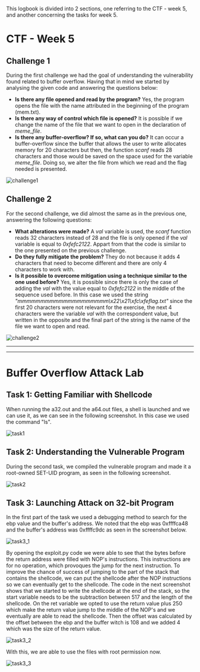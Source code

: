 This logbook is divided into 2 sections, one referring to the CTF - week 5, and another concerning the tasks for week 5.

# CTF - Week 5

## Challenge 1

During the first challenge we had the goal of understanding the vulnerability found related to buffer overflow. Having that in mind we started by analysing the given code and answering the questions below:

* **Is there any file opened and read by the program?**
Yes, the program opens the file with the name attributed in the beginning of the program (mem.txt).
* **Is there any way of control which file is opened?**
It is possible if we change the name of the file that we want to open in the declaration of *meme_file*.
* **Is there any buffer-overflow? If so, what can you do?**
It can occur a buffer-overflow since the buffer that allows the user to write allocates memory for 20 characters but then, the function *scanf* reads 28 characters and those would be saved on the space used for the variable *meme_file*. Doing so, we alter the file from which we read and the flag needed is presented.

![challenge1](LOGBOOK_screenshots/LOGBOOK5/challenge1.png)


## Challenge 2

For the second challenge, we did almost the same as in the previous one, answering the following questions:

* **What alterations were made?**
A *val* variable is used, the *scanf* function reads 32 characters instead of 28 and the file is only opened if the *val* variable is equal to *0xfefc2122*. Appart from that the code is similar to the one presented on the previous challenge.
* **Do they fully mitigate the problem?**
They do not because it adds 4 characters that need to become different and there are only 4 characters to work with.
* **Is it possible to overcome mitigation using a technique similar to the one used before?**
Yes, it is possible since there is only the case of adding the *val* with the value equal to *0xfefc2122* in the middle of the sequence used before. In this case we used the string *"mmmmmmmmmmmmmmmmmmmm\x22\x21\xfc\xfeflag.txt"* since the first 20 characters were not relevant for the exercise, the next 4 characters were the variable *val* with the correspondent value, but written in the opposite and the final part of the string is the name of the file we want to open and read.

![challenge2](LOGBOOK_screenshots/LOGBOOK5/challenge2.png)

____
____

# Buffer Overflow Attack Lab

## Task 1: Getting Familiar with Shellcode

When running the a32.out and the a64.out files, a shell is launched and we can use it, as we can see in the following screenshot. In this case we used the command "ls".

![task1](LOGBOOK_screenshots/LOGBOOK5/task1.png)

## Task 2: Understanding the Vulnerable Program

During the second task, we compiled the vulnerable program and made it a root-owned SET-UID program, as seen in the following screenshot.

![task2](LOGBOOK_screenshots/LOGBOOK5/task2.png)


## Task 3: Launching Attack on 32-bit Program

In the first part of the task we used a debugging method to search for the ebp value and the buffer's address. We noted that the ebp was 0xffffca48 and the buffer's address was 0xffffc9dc as seen in the screenshot below.

![task3_1](LOGBOOK_screenshots/LOGBOOK5/task3_1.jpg)

By opening the exploit.py code we were able to see that the bytes before the return address were filled with NOP's instructions. This instructions are for no operation, which provoques the jump for the next instruction. To improve the chance of success of jumping to the part of the stack that contains the shellcode, we can put the shellcode after the NOP instructions so we can eventually get to the shellcode. The code in the next screenshot shows that we started to write the shellcode at the end of the stack, so the start variable needs to be the subtraction between 517 and the length of the shellcode. On the ret variable we opted to use the return value plus 250 which make the return value jump to the middle of the NOP's and we eventually are able to read the shellcode. Then the offset was calculated by the offset between the ebp and the buffer witch is 108 and we added 4 which was the size of the return value.

![task3_2](LOGBOOK_screenshots/LOGBOOK5/task3_2.png)

With this, we are able to use the files with root permission now.

![task3_3](LOGBOOK_screenshots/LOGBOOK5/task3_3.png)
